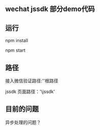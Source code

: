 ## wechat jssdk 部分demo代码

## 运行

npm install 

npm start 

## 路径

接入微信验证路径:'\'根路径

jssdk 页面路径：'\jssdk'


## 目前的问题

异步处理的问题？
